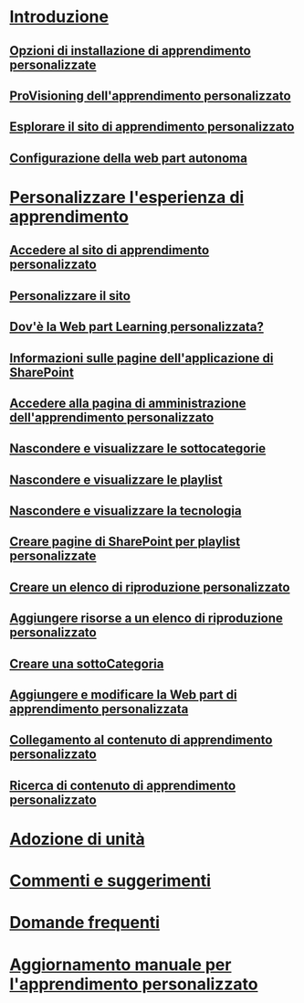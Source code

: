 # [Introduzione](index.md)
## [Opzioni di installazione di apprendimento personalizzate](custom_setupoptions.md)
## [ProVisioning dell'apprendimento personalizzato](custom_provision.md)
## [Esplorare il sito di apprendimento personalizzato](sitecontent.md)
## [Configurazione della web part autonoma](custom_manualsetup.md)
# [Personalizzare l'esperienza di apprendimento](custom_overview.md)
## [Accedere al sito di apprendimento personalizzato](custom_goto.md)
## [Personalizzare il sito](custom_edithelp.md)
## [Dov'è la Web part Learning personalizzata?](custom_whereiswebpart.md)
## [Informazioni sulle pagine dell'applicazione di SharePoint](custom_apppages.md)
## [Accedere alla pagina di amministrazione dell'apprendimento personalizzato](custom_accessadmin.md)
## [Nascondere e visualizzare le sottocategorie](custom_hideshowsub.md)
## [Nascondere e visualizzare le playlist](custom_hideshowplaylists.md)
## [Nascondere e visualizzare la tecnologia](custom_hideshowtech.md)
## [Creare pagine di SharePoint per playlist personalizzate](custom_createnewpage.md)
## [Creare un elenco di riproduzione personalizzato](custom_createnewplaylist.md)
## [Aggiungere risorse a un elenco di riproduzione personalizzato](custom_addassets.md)
## [Creare una sottoCategoria](custom_createnewcat.md)
## [Aggiungere e modificare la Web part di apprendimento personalizzata](custom_addwebpart.md)
## [Collegamento al contenuto di apprendimento personalizzato](custom_linking.md)
## [Ricerca di contenuto di apprendimento personalizzato](custom_search.md)
# [Adozione di unità](driveadoption.md)
# [Commenti e suggerimenti](feedback.md)
# [Domande frequenti](faq.md)
# [Aggiornamento manuale per l'apprendimento personalizzato](custom_upgrade.md)

